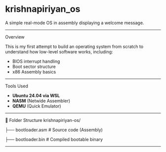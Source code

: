 # krishnapiriyan_os
A simple real-mode OS in assembly displaying a welcome message.



---

Overview

This is my first attempt to build an operating system from scratch to understand how low-level software works, including:

- BIOS interrupt handling
- Boot sector structure
- x86 Assembly basics

---
Tools Used

- **Ubuntu 24.04 via WSL**
- **NASM** (Netwide Assembler)
- **QEMU** (Quick Emulator)

---
📂 Folder Structure
krishnapiriyan-os/

├── bootloader.asm # Source code (Assembly)

├── bootloader.bin # Compiled bootable binary


---




